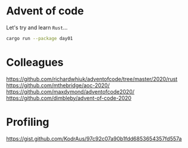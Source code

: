 # Advent of code
Let's try and learn `Rust`...

```sh
cargo run --package day01
```

# Colleagues
https://github.com/richardwhiuk/adventofcode/tree/master/2020/rust  
https://github.com/mthebridge/aoc-2020/  
https://github.com/maxdymond/adventofcode2020/  
https://github.com/dimbleby/advent-of-code-2020  

# Profiling
https://gist.github.com/KodrAus/97c92c07a90b1fdd6853654357fd557a  
